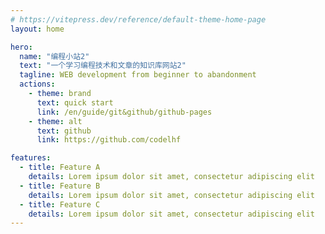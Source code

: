 ```yaml
---
# https://vitepress.dev/reference/default-theme-home-page
layout: home

hero:
  name: "编程小站2"
  text: "一个学习编程技术和文章的知识库网站2"
  tagline: WEB development from beginner to abandonment
  actions:
    - theme: brand
      text: quick start
      link: /en/guide/git&github/github-pages
    - theme: alt
      text: github
      link: https://github.com/codelhf

features:
  - title: Feature A
    details: Lorem ipsum dolor sit amet, consectetur adipiscing elit
  - title: Feature B
    details: Lorem ipsum dolor sit amet, consectetur adipiscing elit
  - title: Feature C
    details: Lorem ipsum dolor sit amet, consectetur adipiscing elit
---
```


